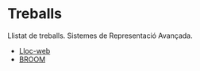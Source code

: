# Treballs
Llistat de treballs. Sistemes de Representació Avançada.

* [Lloc-web](https://mariasaavedraguillem.github.io/Lloc-web/)
* [BROOM](https://mariasaavedraguillem.github.io/broom/)
